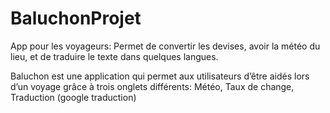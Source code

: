 # BaluchonProjet
App pour les voyageurs: Permet de convertir les devises, avoir la météo du lieu, et de traduire le texte dans quelques langues.

Baluchon est une application qui permet aux utilisateurs d’être aidés lors d’un voyage grâce à trois onglets différents: Météo, Taux de change, Traduction (google traduction)





